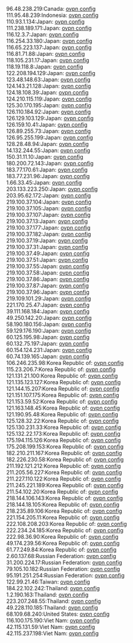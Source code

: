 96.48.238.219:Canada: [ovpn config](vpn/96_48_238_219.ovpn)  
111.95.48.239:Indonesia: [ovpn config](vpn/111_95_48_239.ovpn)  
110.93.1.134:Japan: [ovpn config](vpn/110_93_1_134.ovpn)  
111.238.189.171:Japan: [ovpn config](vpn/111_238_189_171.ovpn)  
116.12.3.7:Japan: [ovpn config](vpn/116_12_3_7.ovpn)  
116.254.33.180:Japan: [ovpn config](vpn/116_254_33_180.ovpn)  
116.65.223.137:Japan: [ovpn config](vpn/116_65_223_137.ovpn)  
116.81.71.88:Japan: [ovpn config](vpn/116_81_71_88.ovpn)  
118.105.231.17:Japan: [ovpn config](vpn/118_105_231_17.ovpn)  
118.19.118.8:Japan: [ovpn config](vpn/118_19_118_8.ovpn)  
122.208.194.129:Japan: [ovpn config](vpn/122_208_194_129.ovpn)  
123.48.148.63:Japan: [ovpn config](vpn/123_48_148_63.ovpn)  
124.143.21.128:Japan: [ovpn config](vpn/124_143_21_128.ovpn)  
124.18.108.39:Japan: [ovpn config](vpn/124_18_108_39.ovpn)  
124.210.115.119:Japan: [ovpn config](vpn/124_210_115_119.ovpn)  
125.30.170.195:Japan: [ovpn config](vpn/125_30_170_195.ovpn)  
126.110.184.92:Japan: [ovpn config](vpn/126_110_184_92.ovpn)  
126.129.103.129:Japan: [ovpn config](vpn/126_129_103_129.ovpn)  
126.159.10.41:Japan: [ovpn config](vpn/126_159_10_41.ovpn)  
126.89.255.73:Japan: [ovpn config](vpn/126_89_255_73.ovpn)  
126.95.255.199:Japan: [ovpn config](vpn/126_95_255_199.ovpn)  
128.28.48.94:Japan: [ovpn config](vpn/128_28_48_94.ovpn)  
14.132.244.55:Japan: [ovpn config](vpn/14_132_244_55.ovpn)  
150.31.11.10:Japan: [ovpn config](vpn/150_31_11_10.ovpn)  
180.200.72.143:Japan: [ovpn config](vpn/180_200_72_143.ovpn)  
183.77.170.61:Japan: [ovpn config](vpn/183_77_170_61.ovpn)  
183.77.231.96:Japan: [ovpn config](vpn/183_77_231_96.ovpn)  
1.66.33.45:Japan: [ovpn config](vpn/1_66_33_45.ovpn)  
203.133.223.250:Japan: [ovpn config](vpn/203_133_223_250.ovpn)  
203.95.62.172:Japan: [ovpn config](vpn/203_95_62_172.ovpn)  
219.100.37.104:Japan: [ovpn config](vpn/219_100_37_104.ovpn)  
219.100.37.105:Japan: [ovpn config](vpn/219_100_37_105.ovpn)  
219.100.37.107:Japan: [ovpn config](vpn/219_100_37_107.ovpn)  
219.100.37.13:Japan: [ovpn config](vpn/219_100_37_13.ovpn)  
219.100.37.177:Japan: [ovpn config](vpn/219_100_37_177.ovpn)  
219.100.37.182:Japan: [ovpn config](vpn/219_100_37_182.ovpn)  
219.100.37.19:Japan: [ovpn config](vpn/219_100_37_19.ovpn)  
219.100.37.31:Japan: [ovpn config](vpn/219_100_37_31.ovpn)  
219.100.37.49:Japan: [ovpn config](vpn/219_100_37_49.ovpn)  
219.100.37.51:Japan: [ovpn config](vpn/219_100_37_51.ovpn)  
219.100.37.55:Japan: [ovpn config](vpn/219_100_37_55.ovpn)  
219.100.37.58:Japan: [ovpn config](vpn/219_100_37_58.ovpn)  
219.100.37.86:Japan: [ovpn config](vpn/219_100_37_86.ovpn)  
219.100.37.87:Japan: [ovpn config](vpn/219_100_37_87.ovpn)  
219.100.37.96:Japan: [ovpn config](vpn/219_100_37_96.ovpn)  
219.109.101.29:Japan: [ovpn config](vpn/219_109_101_29.ovpn)  
221.170.25.47:Japan: [ovpn config](vpn/221_170_25_47.ovpn)  
39.111.168.184:Japan: [ovpn config](vpn/39_111_168_184.ovpn)  
49.250.142.20:Japan: [ovpn config](vpn/49_250_142_20.ovpn)  
58.190.180.156:Japan: [ovpn config](vpn/58_190_180_156.ovpn)  
59.129.176.190:Japan: [ovpn config](vpn/59_129_176_190.ovpn)  
60.125.195.98:Japan: [ovpn config](vpn/60_125_195_98.ovpn)  
60.132.75.197:Japan: [ovpn config](vpn/60_132_75_197.ovpn)  
60.154.124.231:Japan: [ovpn config](vpn/60_154_124_231.ovpn)  
60.74.139.165:Japan: [ovpn config](vpn/60_74_139_165.ovpn)  
106.246.235.98:Korea Republic of: [ovpn config](vpn/106_246_235_98.ovpn)  
115.23.206.7:Korea Republic of: [ovpn config](vpn/115_23_206_7.ovpn)  
121.131.21.100:Korea Republic of: [ovpn config](vpn/121_131_21_100.ovpn)  
121.135.123.127:Korea Republic of: [ovpn config](vpn/121_135_123_127.ovpn)  
121.144.15.207:Korea Republic of: [ovpn config](vpn/121_144_15_207.ovpn)  
121.151.107.175:Korea Republic of: [ovpn config](vpn/121_151_107_175.ovpn)  
121.153.59.52:Korea Republic of: [ovpn config](vpn/121_153_59_52.ovpn)  
121.163.148.45:Korea Republic of: [ovpn config](vpn/121_163_148_45.ovpn)  
121.190.95.48:Korea Republic of: [ovpn config](vpn/121_190_95_48.ovpn)  
125.128.32.22:Korea Republic of: [ovpn config](vpn/125_128_32_22.ovpn)  
125.130.231.33:Korea Republic of: [ovpn config](vpn/125_130_231_33.ovpn)  
125.132.22.173:Korea Republic of: [ovpn config](vpn/125_132_22_173.ovpn)  
175.194.115.126:Korea Republic of: [ovpn config](vpn/175_194_115_126.ovpn)  
175.208.199.153:Korea Republic of: [ovpn config](vpn/175_208_199_153.ovpn)  
182.210.211.167:Korea Republic of: [ovpn config](vpn/182_210_211_167.ovpn)  
182.226.230.58:Korea Republic of: [ovpn config](vpn/182_226_230_58.ovpn)  
211.192.121.212:Korea Republic of: [ovpn config](vpn/211_192_121_212.ovpn)  
211.205.56.227:Korea Republic of: [ovpn config](vpn/211_205_56_227.ovpn)  
211.227.110.122:Korea Republic of: [ovpn config](vpn/211_227_110_122.ovpn)  
211.245.221.189:Korea Republic of: [ovpn config](vpn/211_245_221_189.ovpn)  
211.54.102.20:Korea Republic of: [ovpn config](vpn/211_54_102_20.ovpn)  
218.144.106.143:Korea Republic of: [ovpn config](vpn/218_144_106_143.ovpn)  
218.144.18.105:Korea Republic of: [ovpn config](vpn/218_144_18_105.ovpn)  
218.235.89.106:Korea Republic of: [ovpn config](vpn/218_235_89_106.ovpn)  
221.154.205.11:Korea Republic of: [ovpn config](vpn/221_154_205_11.ovpn)  
222.108.208.203:Korea Republic of: [ovpn config](vpn/222_108_208_203.ovpn)  
222.234.24.185:Korea Republic of: [ovpn config](vpn/222_234_24_185.ovpn)  
222.98.36.90:Korea Republic of: [ovpn config](vpn/222_98_36_90.ovpn)  
49.174.239.56:Korea Republic of: [ovpn config](vpn/49_174_239_56.ovpn)  
61.77.249.84:Korea Republic of: [ovpn config](vpn/61_77_249_84.ovpn)  
2.60.137.68:Russian Federation: [ovpn config](vpn/2_60_137_68.ovpn)  
31.200.224.17:Russian Federation: [ovpn config](vpn/31_200_224_17.ovpn)  
79.105.10.182:Russian Federation: [ovpn config](vpn/79_105_10_182.ovpn)  
95.191.251.254:Russian Federation: [ovpn config](vpn/95_191_251_254.ovpn)  
122.99.21.46:Taiwan: [ovpn config](vpn/122_99_21_46.ovpn)  
184.22.102.242:Thailand: [ovpn config](vpn/184_22_102_242.ovpn)  
1.2.190.163:Thailand: [ovpn config](vpn/1_2_190_163.ovpn)  
223.207.248.55:Thailand: [ovpn config](vpn/223_207_248_55.ovpn)  
49.228.110.185:Thailand: [ovpn config](vpn/49_228_110_185.ovpn)  
68.109.68.240:United States: [ovpn config](vpn/68_109_68_240.ovpn)  
116.100.175.190:Viet Nam: [ovpn config](vpn/116_100_175_190.ovpn)  
42.115.131.59:Viet Nam: [ovpn config](vpn/42_115_131_59.ovpn)  
42.115.237.198:Viet Nam: [ovpn config](vpn/42_115_237_198.ovpn)  
